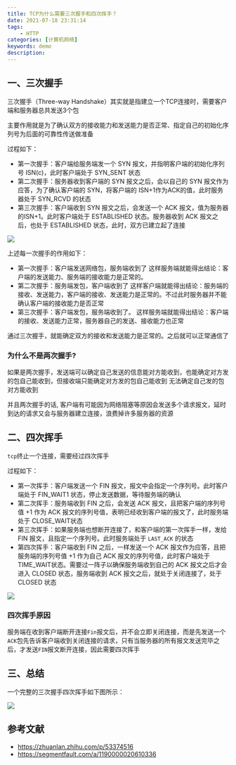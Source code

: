 ```yaml
---
title: TCP为什么需要三次握手和四次挥手？
date: 2021-07-18 23:31:14
tags: 
    - HTTP
categories: [计算机网络]
keywords: demo
description: 
---
```


## 一、三次握手
三次握手（Three-way Handshake）其实就是指建立一个TCP连接时，需要客户端和服务器总共发送3个包
<!-- more -->
主要作用就是为了确认双方的接收能力和发送能力是否正常、指定自己的初始化序列号为后面的可靠性传送做准备

过程如下：

* 第一次握手：客户端给服务端发一个 SYN 报文，并指明客户端的初始化序列号 ISN(c)，此时客户端处于  SYN_SENT 状态
* 第二次握手：服务器收到客户端的 SYN 报文之后，会以自己的 SYN 报文作为应答，为了确认客户端的 SYN，将客户端的 ISN+1作为ACK的值，此时服务器处于 SYN_RCVD  的状态
* 第三次握手：客户端收到 SYN 报文之后，会发送一个 ACK 报文，值为服务器的ISN+1。此时客户端处于 ESTABLISHED 状态。服务器收到 ACK 报文之后，也处于 ESTABLISHED  状态，此时，双方已建立起了连接

![](https://camo.githubusercontent.com/df92e0deefb619759aa435aca99720cf4113a5ba705eb09f1636f91c89d3eb1e/68747470733a2f2f7374617469632e7675652d6a732e636f6d2f66623438396663302d626562392d313165622d383566362d3666616337376330633962332e706e67)

上述每一次握手的作用如下：

* 第一次握手：客户端发送网络包，服务端收到了
  这样服务端就能得出结论：客户端的发送能力、服务端的接收能力是正常的。
* 第二次握手：服务端发包，客户端收到了
  这样客户端就能得出结论：服务端的接收、发送能力，客户端的接收、发送能力是正常的。不过此时服务器并不能确认客户端的接收能力是否正常
* 第三次握手：客户端发包，服务端收到了。
  这样服务端就能得出结论：客户端的接收、发送能力正常，服务器自己的发送、接收能力也正常

通过三次握手，就能确定双方的接收和发送能力是正常的。之后就可以正常通信了

### 为什么不是两次握手?
如果是两次握手，发送端可以确定自己发送的信息能对方能收到，也能确定对方发的包自己能收到，但接收端只能确定对方发的包自己能收到 无法确定自己发的包对方能收到

并且两次握手的话, 客户端有可能因为网络阻塞等原因会发送多个请求报文，延时到达的请求又会与服务器建立连接，浪费掉许多服务器的资源

## 二、四次挥手
`tcp`终止一个连接，需要经过四次挥手

过程如下：

* 第一次挥手：客户端发送一个 FIN 报文，报文中会指定一个序列号。此时客户端处于  FIN_WAIT1 状态，停止发送数据，等待服务端的确认
* 第二次挥手：服务端收到 FIN 之后，会发送 ACK 报文，且把客户端的序列号值 +1 作为 ACK 报文的序列号值，表明已经收到客户端的报文了，此时服务端处于 CLOSE_WAIT状态
* 第三次挥手：如果服务端也想断开连接了，和客户端的第一次挥手一样，发给 FIN 报文，且指定一个序列号。此时服务端处于 `LAST_ACK` 的状态
* 第四次挥手：客户端收到 FIN 之后，一样发送一个 ACK 报文作为应答，且把服务端的序列号值 +1 作为自己 ACK 报文的序列号值，此时客户端处于 TIME_WAIT状态。需要过一阵子以确保服务端收到自己的 ACK 报文之后才会进入 CLOSED 状态，服务端收到 ACK 报文之后，就处于关闭连接了，处于 CLOSED 状态

![](https://camo.githubusercontent.com/245cf8925daac2792d36f0f07066826a955175fe6e09030ae0a7ae17d1be9954/68747470733a2f2f7374617469632e7675652d6a732e636f6d2f30613365626239302d626562612d313165622d383566362d3666616337376330633962332e706e67)

### 四次挥手原因
服务端在收到客户端断开连接`Fin`报文后，并不会立即关闭连接，而是先发送一个`ACK`包先告诉客户端收到关闭连接的请求，只有当服务器的所有报文发送完毕之后，才发送`FIN`报文断开连接，因此需要四次挥手

## 三、总结
一个完整的三次握手四次挥手如下图所示：

![](https://camo.githubusercontent.com/bdc90be99d96bb12c54c30e7f1f26f2574a48f9e3abd7f8981c10f6459dc5097/68747470733a2f2f7374617469632e7675652d6a732e636f6d2f36353934313439302d626562612d313165622d383566362d3666616337376330633962332e706e67)

## 参考文献
* https://zhuanlan.zhihu.com/p/53374516
* https://segmentfault.com/a/1190000020610336


